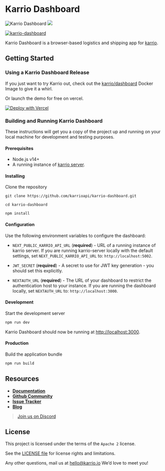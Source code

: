 # Karrio Dashboard

![Karrio Dashboard](screenshots/dashboard.png)
<img referrerpolicy="no-referrer-when-downgrade" src="https://static.scarf.sh/a.png?x-pxid=b8c7c533-f1eb-4615-b966-79a90307e6b4" />

[![karrio-dashboard](https://github.com/karrioapi/karrio-dashboard/actions/workflows/ci.yml/badge.svg)](https://github.com/karrioapi/karrio-dashboard/actions/workflows/ci.yml)

Karrio Dashboard is a browser-based logistics and shipping app for [karrio](https://github.com/karrioapi/karrio).

## Getting Started

### Using a Karrio Dashboard Release

If you just want to try Karrio out, check out the [karrio/dashboard](https://hub.docker.com/repository/docker/karrio/dashboard) Docker Image to give it a whirl.

Or launch the demo for free on vercel.

[![Deploy with Vercel](https://vercel.com/button)](https://vercel.com/new/clone?repository-url=https%3A%2F%2Fgithub.com%2Fkarrioapi%2Fkarrio-dashboard&env=NEXT_PUBLIC_KARRIO_API_URL,JWT_SECRET,NEXTAUTH_URL&envDescription=NEXT_PUBLIC_KARRIO_API_URL%20should%20be%20the%20link%20to%20your%20karrrio%20server%20instance%20and%20NEXTAUTH_URL%20the%20link%20to%20your%20vercel%20deployed%20URL&envLink=https%3A%2F%2Fgithub.com%2Fkarrioapi%2Fkarrio-dashboard%23configuration)

### Building and Running Karrio Dashboard

These instructions will get you a copy of the project up and running on your local machine for development and testing purposes.

#### Prerequisites

- Node.js v14+
- A running instance of [karrio server](https://github.com/karrioapi/karrio).

#### Installing

Clone the repository

```terminal
git clone https://github.com/karrioapi/karrio-dashboard.git

cd karrio-dashboard

npm install
```

#### Configuration

Use the following environment variables to configure the dashboard:

- `NEXT_PUBLIC_KARRIO_API_URL` (**required**) - URL of a running instance of karrio server. If you are running karrio-server locally with the default settings, set `NEXT_PUBLIC_KARRIO_API_URL` to: `http://localhost:5002`.

- `JWT_SECRET` (**required**) - A secret to use for JWT key generation - you should set this explicitly.

- `NEXTAUTH_URL` (**required**) - The URL of your dashboard to restrict the authentication host to your instance. If you are running the dashboard locally, set `NEXTAUTH_URL` to: `http://localhost:3000`.

#### Development

Start the development server

```bash
npm run dev
```

Karrio Dashboard should now be running at [http://localhost:3000](http://localhost:3000).

#### Production

Build the application bundle

```bash
npm run build
```

## Resources

- [**Documentation**](https://docs.karrio.io)
- [**Github Community**](https://github.com/karrioapi/karrio/discussions)
- [**Issue Tracker**](https://github.com/karrioapi/karrio-dashboard/issues)
- [**Blog**](https://docs.karrio.io/blog)

> [Join us on Discord](https://discord.gg/gS88uE7sEx)

## License

This project is licensed under the terms of the `Apache 2` license.

See the [LICENSE file](/LICENSE) for license rights and limitations.

Any other questions, mail us at hello@karrio.io We’d love to meet you!
